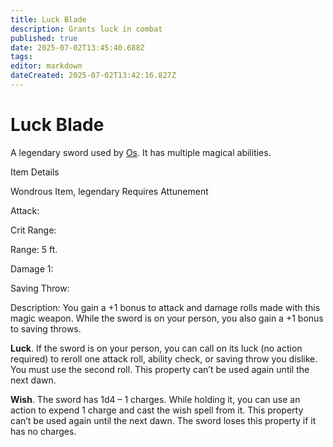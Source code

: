 ```yaml
---
title: Luck Blade
description: Grants luck in combat
published: true
date: 2025-07-02T13:45:40.688Z
tags: 
editor: markdown
dateCreated: 2025-07-02T13:42:16.827Z
---
```


# Luck Blade
A legendary sword used by [Os](/characters/os). It has multiple
magical abilities.


  
Item Details

Wondrous Item, legendary
Requires Attunement

Attack: 

Crit Range: 

Range: 5 ft.

Damage 1: 


Saving Throw: 



Description: 
You gain a +1 bonus to attack and damage rolls  made with this magic weapon. While the sword is on  your person, you also gain a +1 bonus to saving  throws.

**Luck**. If the sword is on your person, you can call  on its luck (no action required) to reroll one attack  roll, ability check, or saving throw you dislike. You  must use the second roll. This property can’t be used  again until the next dawn. 

**Wish**. The sword has 1d4 – 1 charges. While  holding it, you can use an action to expend 1 charge  and cast the wish spell from it. This property can’t be  used again until the next dawn. The sword loses this  property if it has no charges.
  


 
